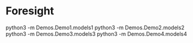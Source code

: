 # Foresight


python3 -m Demos.Demo1.models1
python3 -m Demos.Demo2.models2
python3 -m Demos.Demo3.models3
python3 -m Demos.Demo4.models4